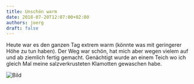 ```yaml
---
title: Unschön warm
date: 2018-07-20T12:07:00+02:00
authors: joerg
draft: false
---
```


Heute war es den ganzen Tag extrem warm (könnte was mit geringerer Höhe zu tun haben). Der Weg war schön, hat mich aber wegen vielem auf und ab ziemlich fertig gemacht. Genächtigt wurde an einem Teich wo ich gleich Mal meine salzverkrusteten Klamotten gewaschen habe.

![Bild](/images/OI000842.jpg	"Bild")

